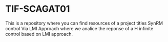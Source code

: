 # TIF-SCAGAT01
This is a repository where you can find resources of a project titles
SynRM control Via LMI Approach where we analice the reponse of a H infinite control based on LMI approach.
